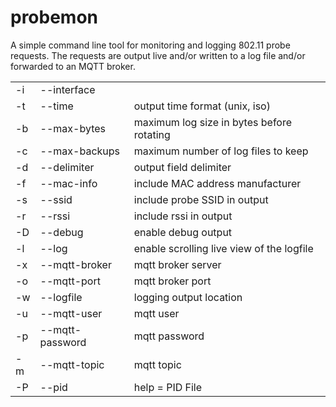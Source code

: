# probemon

A simple command line tool for monitoring and logging 802.11 probe requests. The requests are output live and/or written to a log file and/or forwarded to an MQTT broker.

||||
|--|--|--|
|-i|-\-interface|
|-t|-\-time| output time format (unix, iso)|
|-b|-\-max-bytes| maximum log size in bytes before rotating|
|-c|-\-max-backups| maximum number of log files to keep|
|-d|-\-delimiter| output field delimiter|
|-f|-\-mac-info| include MAC address manufacturer|
|-s|-\-ssid| include probe SSID in output|
|-r|-\-rssi| include rssi in output|
|-D|-\-debug| enable debug output|
|-l|-\-log| enable scrolling live view of the logfile|
|-x|-\-mqtt-broker| mqtt broker server|
|-o|-\-mqtt-port| mqtt broker port|
|-w|-\-logfile| logging output location|
|-u|-\-mqtt-user| mqtt user|
|-p|-\-mqtt-password| mqtt password|
|-m|-\-mqtt-topic| mqtt topic|
|-P|-\-pid| help = PID File|

